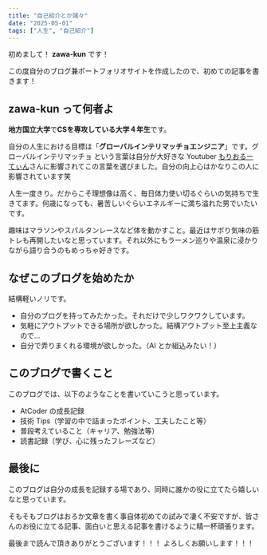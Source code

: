 ```yaml
---
title: "自己紹介とか諸々"
date: "2025-05-01"
tags: ["人生", "自己紹介"]
---
```


初めまして！ **zawa-kun** です！

この度自分のブログ兼ポートフォリオサイトを作成したので、初めての記事を書きます！

## zawa-kun って何者よ

**地方国立大学**で**CSを専攻している大学４年生**です。

自分の人生における目標は「**グローバルインテリマッチョエンジニア**」です。グローバルインテリマッチョ という言葉は自分が大好きな Youtuber [もりおるーてぃん](https://www.youtube.com/channel/UCk7954B58JqcpCmgDRP7W9w)さんに影響されてこの言葉を選びました。自分の向上心はかなりこの人に影響されています笑

人生一度きり。だからこそ理想像は高く、毎日体力使い切るぐらいの気持ちで生きてます。何歳になっても、暑苦しいぐらいエネルギーに満ち溢れた男でいたいです。

趣味はマラソンやスパルタンレースなど体を動かすこと。最近はサボり気味の筋トレも再開したいなと思っています。それ以外にもラーメン巡りや温泉に浸かりながら語り合うのもめっちゃ好きです。

## なぜこのブログを始めたか

結構軽いノリです。

- 自分のブログを持ってみたかった。それだけで少しワクワクしています。
- 気軽にアウトプットできる場所が欲しかった。結構アウトプット至上主義なので…
- 自分で弄りまくれる環境が欲しかった。（AI とか組込みたい！）

## このブログで書くこと

このブログでは、以下のようなことを書いていこうと思っています。

- AtCoder の成長記録
- 技術 Tips（学習の中で詰まったポイント、工夫したこと等）
- 普段考えていること（キャリア、勉強法等）
- 読書記録（学び、心に残ったフレーズなど）

## 最後に

このブログは自分の成長を記録する場であり、同時に誰かの役に立てたら嬉しいなと思っています。

そもそもブログはおろか文章を書く事自体初めての試みで凄く不安ですが、皆さんのお役に立てる記事、面白いと思える記事を書けるように精一杯頑張ります。

最後まで読んで頂きありがとうございます！！！
よろしくお願いします！！！
